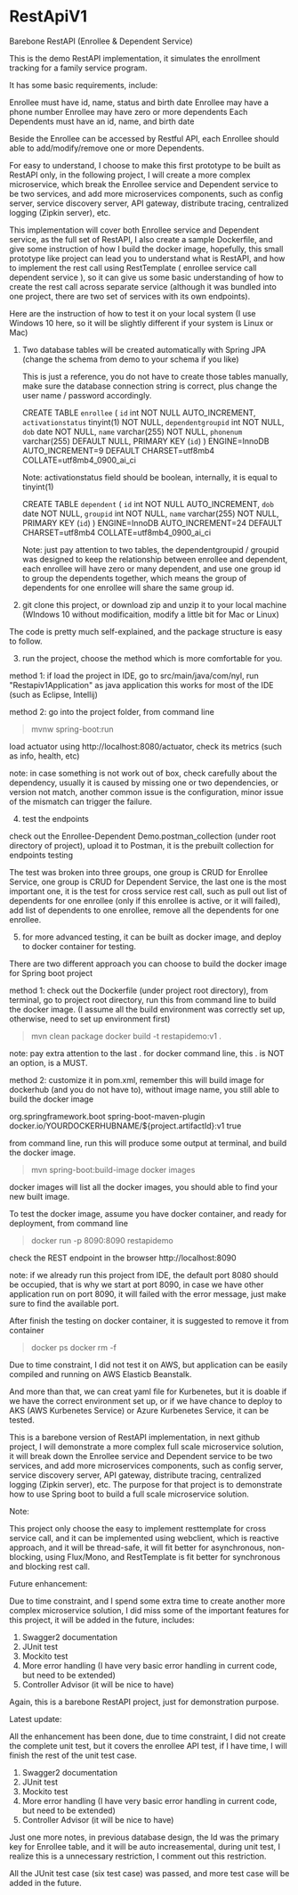 # RestApiV1
 Barebone RestAPI (Enrollee & Dependent Service)

This is the demo RestAPI implementation, it simulates the enrollment tracking for a family service program.

It has some basic requirements, include:

Enrollee must have id, name, status and birth date
Enrollee may have a phone number
Enrollee may have zero or more dependents
Each Dependents must have an id, name, and birth date

Beside the Enrollee can be accessed by Restful API, each Enrollee should able to add/modify/remove one or more Dependents.

For easy to understand, I choose to make this first prototype to be built as RestAPI only, in the following
project, I will create a more complex microservice, which break the Enrollee service and Dependent service 
to be two services, and add more microservices components, such as config server, service discovery server,
API gateway, distribute tracing, centralized logging (Zipkin server), etc.

This implementation will cover both Enrollee service and Dependent service, as the full set of RestAPI, I also 
create a sample Dockerfile, and give some instruction of how I build the docker image, hopefully, this small 
prototype like project can lead you to understand what is RestAPI, and how to implement the rest call using 
RestTemplate ( enrollee service call dependent service ), so it can give us some basic understanding of how 
to create the rest call across separate service (although it was bundled into one project, there are two set 
of services with its own endpoints).

Here are the instruction of how to test it on your local system (I use Windows 10 here, so it will be slightly different if
your system is Linux or Mac)

1. Two database tables will be created automatically with Spring JPA (change the schema from demo to your schema if you like)

   This is just a reference, you do not have to create those tables manually, make sure the database connection string is correct, plus change the user name / password accordingly.
   
   CREATE TABLE `enrollee` (
   `id` int NOT NULL AUTO_INCREMENT,
   `activationstatus` tinyint(1) NOT NULL,
   `dependentgroupid` int NOT NULL,
   `dob` date NOT NULL,
   `name` varchar(255) NOT NULL,
   `phonenum` varchar(255) DEFAULT NULL,
   PRIMARY KEY (`id`)
   ) ENGINE=InnoDB AUTO_INCREMENT=9 DEFAULT CHARSET=utf8mb4 COLLATE=utf8mb4_0900_ai_ci
   
   Note: activationstatus field should be boolean, internally, it is equal to tinyint(1)

   CREATE TABLE `dependent` (
   `id` int NOT NULL AUTO_INCREMENT,
   `dob` date NOT NULL,
   `groupid` int NOT NULL,
   `name` varchar(255) NOT NULL,
   PRIMARY KEY (`id`)
   ) ENGINE=InnoDB AUTO_INCREMENT=24 DEFAULT CHARSET=utf8mb4 COLLATE=utf8mb4_0900_ai_ci
   
   Note: just pay attention to two tables, the dependentgroupid / groupid was designed to keep the relationship
between enrollee and dependent, each enrollee will have zero or many dependent, and use one group id to group 
   the dependents together, which means the group of dependents for one enrollee will share the same group id.
   
2. git clone this project, or download zip and unzip it to your local machine (WIndows 10 without modificaition, 
   modify a little bit for Mac or Linux)
   
The code is pretty much self-explained, and the package structure is easy to follow.

3. run the project, choose the method which is more comfortable for you.

method 1:
if load the project in IDE, go to src/main/java/com/nyl, run "Restapiv1Application" as java application 
   this works for most of the IDE (such as Eclipse, Intellij)

method 2: 
go into the project folder, from command line
  > mvnw spring-boot:run

load actuator using http://localhost:8080/actuator, check its metrics (such as info, health, etc)

note: in case something is not work out of box, check carefully about the dependency, usually it is caused by missing
one or two dependencies, or version not match, another common issue is the configuration, minor issue of the mismatch 
can trigger the failure.

4. test the endpoints

check out the Enrollee-Dependent Demo.postman_collection (under root directory of project), upload it 
to Postman, it is the prebuilt collection for endpoints testing
   
The test was broken into three groups, one group is CRUD for Enrollee Service, one group is CRUD for Dependent Service,
the last one is the most important one, it is the test for cross service rest call, such as pull out list of dependents
for one enrollee (only if this enrollee is active, or it will failed), add list of dependents to one enrollee,
remove all the dependents for one enrollee.

5. for more advanced testing, it can be built as docker image, and deploy to docker container for testing.

There are two different approach you can choose to build the docker image for Spring boot project

method 1:
check out the Dockerfile (under project root directory), from terminal, go to project root directory, 
run this from command line to build the docker image. 
(I assume all the build environment was correctly set up, otherwise, need to set up environment first)

  > mvn clean package
  > docker build -t restapidemo:v1 .

note: pay extra attention to the last . for docker command line, this . is NOT an option, is a MUST.

method 2:
customize it in pom.xml, remember this will build image for dockerhub (and you do not have to), without image name,
you still able to build the docker image

<plugin>
    <groupId>org.springframework.boot</groupId>
    <artifactId>spring-boot-maven-plugin</artifactId>
    <configuration>
    <image>
         <name>docker.io/YOURDOCKERHUBNAME/${project.artifactId}:v1</name>
    </image>
    </configuration>
    <configuration>
		<layers>
		   <enabled>true</enabled>
		</layers>
    </configuration>
</plugin>

from command line, run this will produce some output at terminal, and build the docker image. 
   > mvn spring-boot:build-image
   > docker images

docker images will list all the docker images, you should able to find your new built image.

To test the docker image, assume you have docker container, and ready for deployment, from command line

  > docker run -p 8090:8090 restapidemo

check the REST endpoint in the browser http://localhost:8090

note: if we already run this project from IDE, the default port 8080 should be occupied, that is why we start at port 8090,
in case we have other application run on port 8090, it will failed with the error message, just make sure to find the available port.

After finish the testing on docker container, it is suggested to remove it from container

   > docker ps
   > docker rm -f <container-id>
   
Due to time constraint, I did not test it on AWS, but application can be easily compiled and running on AWS Elasticb Beanstalk.

And more than that, we can creat yaml file for Kurbenetes, but it is doable if we have the correct environment set up,
or if we have chance to deploy to AKS (AWS Kurbenetes Service) or Azure Kurbenetes Service, it can be tested.

This is a barebone version of RestAPI implementation, in next github project, I will demonstrate a more complex 
full scale microservice solution, it will break down the Enrollee service and Dependent service
to be two services, and add more microservices components, such as config server, service discovery server,
API gateway, distribute tracing, centralized logging (Zipkin server), etc. The purpose for that project is to 
demonstrate how to use Spring boot to build a full scale microservice solution. 

Note:

This project only choose the easy to implement resttemplate for cross service call, and it can be implemented using 
webclient, which is reactive approach, and it will be thread-safe, it will fit better for asynchronous, non-blocking, 
using Flux/Mono, and RestTemplate is fit better for synchronous and blocking rest call.

Future enhancement:

Due to time constraint, and I spend some extra time to create another more complex microservice solution, I did miss some of the important features for this project, it will be added in the future, includes:

1. Swagger2 documentation 
2. JUnit test 
3. Mockito test
4. More error handling (I have very basic error handling in current code, but need to be extended)
5. Controller Advisor (it will be nice to have)

Again, this is a barebone RestAPI project, just for demonstration purpose.

Latest update:

All the enhancement has been done, due to time constraint, I did not create the complete unit test, but it covers the enrollee API test, if I have time, I will finish the rest of the unit test case.

1. Swagger2 documentation 
2. JUnit test 
3. Mockito test
4. More error handling (I have very basic error handling in current code, but need to be extended)
5. Controller Advisor (it will be nice to have)

Just one more notes, in previous database design, the Id was the primary key for Enrollee table, and it will be auto increasemental, during unit test, I realize this is a unnecessary restriction, I comment out this restriction.

All the JUnit test case (six test case) was passed, and more test case will be added in the future.
